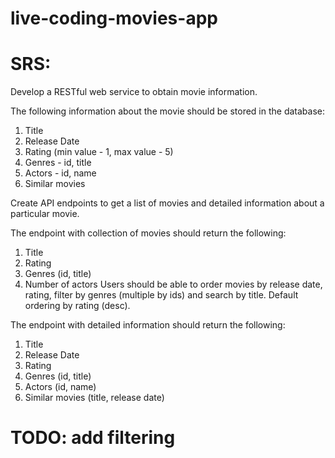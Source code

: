# live-coding-movies-app

# SRS:
Develop a RESTful web service to obtain movie information.

The following information about the movie should be stored in the database:
1. Title
2. Release Date
3. Rating (min value - 1, max value - 5)
4. Genres - id, title
5. Actors - id, name
6. Similar movies

Create API endpoints to get a list of movies and detailed information about a particular movie.

The endpoint with collection of movies should return the following:
1. Title
2. Rating
3. Genres (id, title)
4. Number of actors
Users should be able to order movies by release date, rating, filter by genres (multiple by ids) and search by title. 
Default ordering by rating (desc).

The endpoint with detailed information should return the following:
1. Title
2. Release Date
3. Rating
4. Genres (id, title)
5. Actors (id, name)
6. Similar movies (title, release date)


# TODO: add filtering